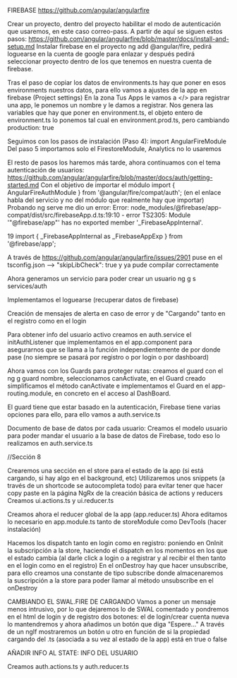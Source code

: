 FIREBASE   https://github.com/angular/angularfire 

Crear un proyecto, dentro del proyecto  habilitar el modo de autenticación que usaremos, en este caso correo-pass.
A partir de aquí se siguen estos pasos: https://github.com/angular/angularfire/blob/master/docs/install-and-setup.md
Instalar firebase en el proyecto ng add @angular/fire, pedirá loguearse en la cuenta de google para enlazar y después pedirá seleccionar proyecto dentro de los que tenemos en nuestra
cuenta de firebase.

Tras el paso de copiar los datos de environments.ts hay que poner en esos environments nuestros datos, para ello vamos a ajustes de la app en firebase (Project settings)
En la zona Tus Apps le vamos a </> para registrar una app, le ponemos un nombre y le damos a registrar. Nos genera las variables que hay que poner en environment.ts, el objeto entero de environment.ts lo ponemos tal cual en environment.prod.ts, pero cambiando production: true

Seguimos con los pasos de instalación (Paso 4): import AngularFireModule
Del paso 5 importamos solo el FirestoreModule, Analytics no lo usaremos


El resto de pasos los haremos más tarde, ahora continuamos con el tema autenticación de usuarios: https://github.com/angular/angularfire/blob/master/docs/auth/getting-started.md
Con el objetivo de importar el módulo import { AngularFireAuthModule } from '@angular/fire/compat/auth';  (en el enlace habla del servicio y no del módulo que realmente hay que importar)
Probando ng serve me dio un error:
Error: node_modules/@firebase/app-compat/dist/src/firebaseApp.d.ts:19:10 - error TS2305: Module '"@firebase/app"' has no exported member '_FirebaseAppInternal'.

19 import { _FirebaseAppInternal as _FirebaseAppExp } from '@firebase/app';

A través de https://github.com/angular/angularfire/issues/2901 puse en el tsconfig.json --> "skipLibCheck": true y ya pude compilar correctamente

Ahora generamos un servicio para poder crear un usuario ng g s services/auth

Implementamos el loguearse (recuperar datos de firebase)

Creación de mensajes de alerta en caso de error y de "Cargando" tanto en el registro como en el login

Para obtener info del usuario activo creamos en auth.service el initAuthListener que implementamos en el app.component para asegurarnos que se llama a la función independientemente de por donde pase (no siempre se pasará por registro o por login o por dashboard)

Ahora vamos con los Guards para proteger rutas: creamos el guard con el ng g guard nombre, seleccionamos canActivate, en el Guard creado simplificamos el método canActivate e implementamos el Guard en el app-routing.module, en concreto en el acceso al DashBoard.

El guard tiene que estar basado en la autenticación, Firebase tiene varias opciones para ello, para ello vamos a auth.service.ts


Documento de base de datos por cada usuario:
Creamos el modelo usuario para poder mandar el usuario a la base de datos de Firebase, todo eso lo realizamos en auth.service.ts





//Sección 8

Crearemos una sección en el store para el estado de la app (si está cargando, si hay algo en el background, etc)
Utilizaremos unos snippets (a través de un shortcode se autocompleta todo) para evitar tener que hacer copy paste en la página NgRx de la creación básica de actions y reducers
Creamos ui.actions.ts y ui.reducer.ts

Creamos ahora el reducer global de la app (app.reducer.ts)
Ahora editamos lo necesario en app.module.ts tanto de storeModule como DevTools (hacer instalación)

Hacemos los dispatch tanto en login como en registro: poniendo en OnInit la subscripción a la store, haciendo el dispatch en los momentos en los que el estado cambia (al darle click a login o a registrar y al recibir el then tanto en el login como en el registro)
En el onDestroy hay que hacer unsubscribe, para ello creamos una constante de tipo subscribe donde almacenaremos la suscripción a la store para poder llamar al método unsubscribe en el onDestroy


CAMBIANDO EL SWAL.FIRE DE CARGANDO
Vamos a poner un mensaje menos intrusivo, por lo que dejaremos lo de SWAL comentado y pondremos en el html de login y de registro dos botones: el de login/crear cuenta nueva lo mantendremos y ahora añadimos un botón que diga "Espere..." 
A través de un ngIf mostraremos un botón u otro en función de si la propiedad cargando del .ts (asociada a su vez al estado de la app) está en true o false



AÑADIR INFO AL STATE: INFO DEL USUARIO

Creamos auth.actions.ts y auth.reducer.ts